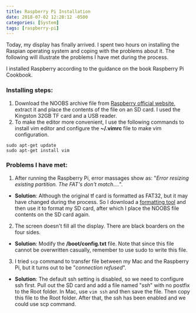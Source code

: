 ```yaml
---
title: Raspberry Pi Installation
date: 2018-07-02 12:28:12 -0500
categories: [System]
tags: [raspberry-pi]
---
```

Today, my display has finally arrived. I spent two hours on installing the Raspian operating system and coping with the problems about it. The following will illustrate the problems I have met during the process.

I installed Raspberry according to the guidance on the book Raspberry Pi Cookbook.

### Installing steps:
1. Download the NOOBS archive file from [Raspberry official website](http://www.raspberrypi.org/downloads), extract it and place the contents of the file on an SD card. I used the Kingston 32GB TF card and a USB reader.
2. To make the editor more convenient, I use the following commands to install vim editor and configure the **~/.vimrc** file to make vim configuration.
```
sudo apt-get update
sudo apt-get install vim 
```

### Problems I have met:
1. After running the Raspberry Pi, error massages show as: "*Error resizing existing partition. The FAT's don't match....*".
* **Solution**: Although the original tf card is formatted as FAT32, but it may have changed during the process. So I download a [formatting tool](https://www.sdcard.org/downloads/formatter_4/) and then use it to format my SD card, after which I place the NOOBS file contents on the SD card again. 
2. The screen doesn't fill all the display. There are black boarders on the four sides.
* **Solution**: Modify the **/boot/config.txt** file. Note that since this file cannot be overwritten casually, remember to use sudo to write this file. 
3. I tried `scp` command to transfer file between my Mac and the Raspberry Pi, but it turns out to be "*connection refused*".
* **Solution**: The default ssh setting is disabled, so we need to configure ssh first. Pull out the SD card and add a file named "*ssh*" with no postfix to the Root folder. In Mac, use `vim ssh` and then save the file. Then copy this file to the Root folder. After that, the ssh has been enabled and we could use scp command.
